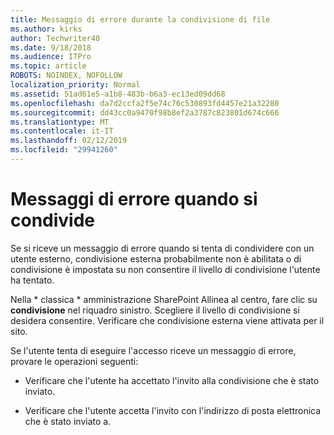 ```yaml
---
title: Messaggio di errore durante la condivisione di file
ms.author: kirks
author: Techwriter40
ms.date: 9/18/2018
ms.audience: ITPro
ms.topic: article
ROBOTS: NOINDEX, NOFOLLOW
localization_priority: Normal
ms.assetid: 51ad61e5-a1b8-483b-b6a3-ec13ed09dd68
ms.openlocfilehash: da7d2ccfa2f5e74c76c530893fd4457e21a32280
ms.sourcegitcommit: dd43cc0a9470f98b8ef2a3787c823801d674c666
ms.translationtype: MT
ms.contentlocale: it-IT
ms.lasthandoff: 02/12/2019
ms.locfileid: "29941260"
---
```

# <a name="error-messages-when-sharing"></a>Messaggi di errore quando si condivide

Se si riceve un messaggio di errore quando si tenta di condividere con un utente esterno, condivisione esterna probabilmente non è abilitata o di condivisione è impostata su non consentire il livello di condivisione l'utente ha tentato.
  
Nella * classica * amministrazione SharePoint Allinea al centro, fare clic su **condivisione** nel riquadro sinistro. Scegliere il livello di condivisione si desidera consentire. Verificare che condivisione esterna viene attivata per il sito. 
  
Se l'utente tenta di eseguire l'accesso riceve un messaggio di errore, provare le operazioni seguenti:
  
- Verificare che l'utente ha accettato l'invito alla condivisione che è stato inviato.
    
- Verificare che l'utente accetta l'invito con l'indirizzo di posta elettronica che è stato inviato a.
    

